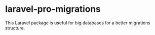 # laravel-pro-migrations
This Laravel package is useful for big databases for a better migrations structure.
